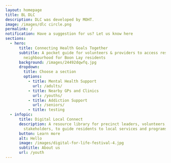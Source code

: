 ```yaml
---
layout: homepage
title: BL DLC
description: DLC was developed by MOHT.
image: /images/dlc circle.png
permalink: /
notification: Have a suggestion for us? Let us know here
sections:
  - hero:
      title: Connecting Health Goals Together
      subtitle: A pocket guide for volunteers & providers to access resources in your
        neighbourhood for Boon Lay residents
      background: /images/24492dqwfq.jpg
      dropdown:
        title: Choose a section
        options:
          - title: Mental Health Support
            url: /adults/
          - title: Nearby GPs and Clinics
            url: /youths/
          - title: Addiction Support
            url: /seniors/
          - title: testing
  - infopic:
      title: Digital Local Connect
      description: A resource library for precinct leaders, volunteers, and
        stakeholders, to guide residents to local services and programs.
      button: Learn more
      alt: Hello
      image: /images/digital-for-life-festival-4.jpg
      subtitle: About us
      url: /youth
---
```

